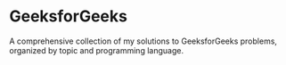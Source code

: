 # GeeksforGeeks
A comprehensive collection of my solutions to GeeksforGeeks problems, organized by topic and programming language.
